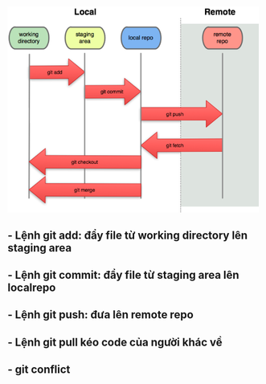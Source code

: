 <img src="./bmvugrc51cobehp8sr50.png" width="500">

## - Lệnh git add: đẩy file từ working directory lên staging area 

## - Lệnh git commit: đẩy file từ staging area lên localrepo

## - Lệnh git push: đưa lên remote repo

## - Lệnh git pull kéo code của người khác về

## - git conflict